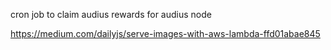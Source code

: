 cron job to claim audius rewards for audius node

https://medium.com/dailyjs/serve-images-with-aws-lambda-ffd01abae845
